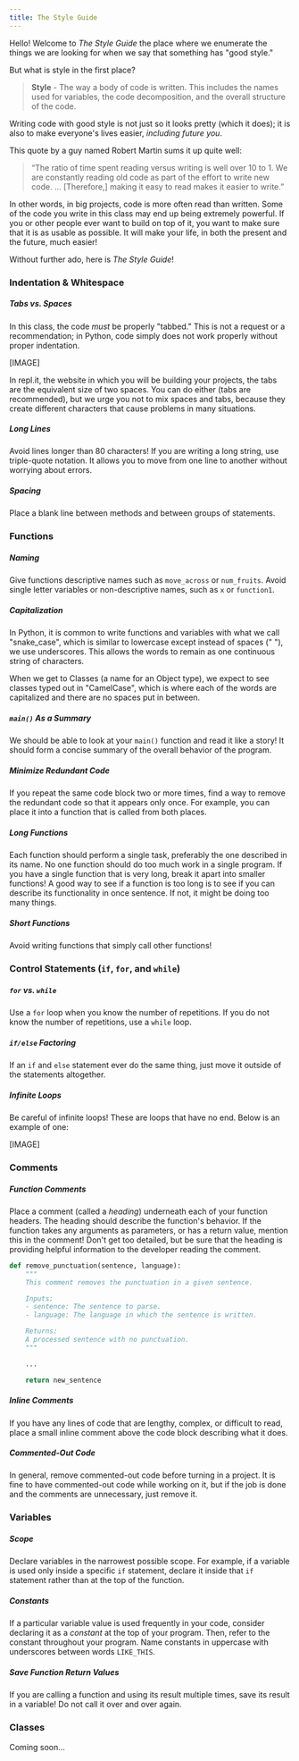```yaml
---
title: The Style Guide 
---
```


Hello! Welcome to _The Style Guide_ the place where we enumerate the things we are looking for when we say that something has "good style."

But what is style in the first place? 

> **Style** - The way a body of code is written. This includes the names used for variables, the code decomposition, and the overall structure of the code.

Writing code with good style is not just so it looks pretty (which it does); it is also to make everyone's lives easier, _including future you_.

This quote by a guy named Robert Martin sums it up quite well:

> “The ratio of time spent reading versus writing is well over 10 to 1. We are constantly reading old code as part of the effort to write new code. ... [Therefore,] making it easy to read makes it easier to write.”

In other words, in big projects, code is more often read than written. Some of the code you write in this class may end up being extremely powerful. If you or other people ever want to build on top of it, you want to make sure that it is as usable as possible. It will make your life, in both the present and the future, much easier!

Without further ado, here is _The Style Guide_!

### Indentation & Whitespace

##### Tabs vs. Spaces

In this class, the code _must_ be properly "tabbed." This is not a request or a recommendation; in Python, code simply does not work properly without proper indentation.

[IMAGE]

In repl.it, the website in which you will be building your projects, the tabs are the equivalent size of two spaces. You can do either (tabs are recommended), but we urge you not to mix spaces and tabs, because they create different characters that cause problems in many situations.

##### Long Lines

Avoid lines longer than 80 characters! If you are writing a long string, use triple-quote notation. It allows you to move from one line to another
without worrying about errors.

##### Spacing

Place a blank line between methods and between groups of statements.

### Functions

##### Naming

Give functions descriptive names such as `move_across` or `num_fruits`. Avoid single letter variables or non-descriptive names, such as `x` or `function1`.

##### Capitalization

In Python, it is common to write functions and variables with what we call "snake_case", which is similar to lowercase except instead of spaces (" "), we use underscores. This allows the words to remain as one continuous string of characters.

When we get to Classes (a name for an Object type), we expect to see classes typed out in "CamelCase", which is where each of the words are capitalized and there are no spaces put in between.

##### `main()` As a Summary

We should be able to look at your `main()` function and read it like a story! It should form a concise summary of the overall behavior of the program.

##### Minimize Redundant Code

If you repeat the same code block two or more times, find a way to remove the redundant code so that it appears only once. For example, you can place it into a function that is called from both places.

##### Long Functions

Each function should perform a single task, preferably the one described in its name. No one function should do too much work in a single program. If you have a single function that is very long, break it apart into smaller functions! A good way to see if a function is too long is to see if you can describe its functionality in once sentence. If not, it might be doing too many things.

##### Short Functions

Avoid writing functions that simply call other functions!

### Control Statements (`if`, `for`, and `while`)

##### `for` vs. `while`

Use a `for` loop when you know the number of repetitions. If you do not know the number of repetitions, use a `while` loop.

##### `if/else` Factoring

If an `if` and `else` statement ever do the same thing, just move it outside of the statements altogether.

##### Infinite Loops

Be careful of infinite loops! These are loops that have no end. Below is an example of one:

[IMAGE]

### Comments

##### Function Comments

Place a comment (called a _heading_) underneath each of your function headers. The heading should describe the function's behavior. If the function takes any arguments as parameters, or has a return value, mention this in the comment! Don't get too detailed, but be sure that the heading is providing helpful information to the developer reading the comment.

```python
def remove_punctuation(sentence, language):
    """
    This comment removes the punctuation in a given sentence.

    Inputs:
    - sentence: The sentence to parse.
    - language: The language in which the sentence is written.

    Returns:
    A processed sentence with no punctuation.
    """

    ...

    return new_sentence
```

##### Inline Comments

If you have any lines of code that are lengthy, complex, or difficult to read, place a small inline comment above the code block describing what it does.

##### Commented-Out Code

In general, remove commented-out code before turning in a project. It is fine to have commented-out code while working on it, but if the job is done and the comments are unnecessary, just remove it.

### Variables 

##### Scope

Declare variables in the narrowest possible scope. For example, if a variable is used only inside a specific `if` statement, declare it inside that `if` statement rather than at the top of the function.

##### Constants

If a particular variable value is used frequently in your code, consider declaring it as a _constant_ at the top of your program. Then, refer to the constant throughout your program. Name constants in uppercase with underscores between words `LIKE_THIS`.

##### Save Function Return Values

If you are calling a function and using its result multiple times, save its result in a variable! Do not call it over and over again.

### Classes

Coming soon...
